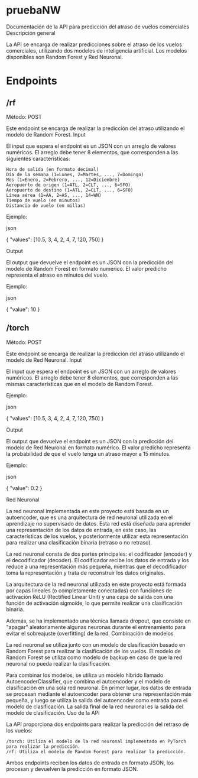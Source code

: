 # pruebaNW

Documentación de la API para predicción del atraso de vuelos comerciales
Descripción general

La API se encarga de realizar predicciones sobre el atraso de los vuelos comerciales, utilizando dos modelos de inteligencia artificial. Los modelos disponibles son Random Forest y Red Neuronal.

# Endpoints

## /rf

Método: POST

Este endpoint se encarga de realizar la predicción del atraso utilizando el modelo de Random Forest.
Input

El input que espera el endpoint es un JSON con un arreglo de valores numéricos. El arreglo debe tener 8 elementos, que corresponden a las siguientes características:

    Hora de salida (en formato decimal)
    Día de la semana (1=Lunes, 2=Martes, ..., 7=Domingo)
    Mes (1=Enero, 2=Febrero, ..., 12=Diciembre)
    Aeropuerto de origen (1=ATL, 2=CLT, ..., 6=SFO)
    Aeropuerto de destino (1=ATL, 2=CLT, ..., 6=SFO)
    Línea aérea (1=AA, 2=AS, ..., 14=WN)
    Tiempo de vuelo (en minutos)
    Distancia de vuelo (en millas)

Ejemplo:

json

{
  "values": [10.5, 3, 4, 2, 4, 7, 120, 750]
}

Output

El output que devuelve el endpoint es un JSON con la predicción del modelo de Random Forest en formato numérico. El valor predicho representa el atraso en minutos del vuelo.

Ejemplo:

json

{
  "value": 10
}

## /torch

Método: POST

Este endpoint se encarga de realizar la predicción del atraso utilizando el modelo de Red Neuronal.
Input

El input que espera el endpoint es un JSON con un arreglo de valores numéricos. El arreglo debe tener 8 elementos, que corresponden a las mismas características que en el modelo de Random Forest.

Ejemplo:

json

{
  "values": [10.5, 3, 4, 2, 4, 7, 120, 750]
}

Output

El output que devuelve el endpoint es un JSON con la predicción del modelo de Red Neuronal en formato numérico. El valor predicho representa la probabilidad de que el vuelo tenga un atraso mayor a 15 minutos.

Ejemplo:

json

{
  "value": 0.2
}

Red Neuronal

La red neuronal implementada en este proyecto está basada en un autoencoder, que es una arquitectura de red neuronal utilizada en el aprendizaje no supervisado de datos. Esta red está diseñada para aprender una representación de los datos de entrada, en este caso, las características de los vuelos, y posteriormente utilizar esta representación para realizar una clasificación binaria (retraso o no retraso).

La red neuronal consta de dos partes principales: el codificador (encoder) y el decodificador (decoder). El codificador recibe los datos de entrada y los reduce a una representación más pequeña, mientras que el decodificador toma la representación y trata de reconstruir los datos originales.

La arquitectura de la red neuronal utilizada en este proyecto está formada por capas lineales (o completamente conectadas) con funciones de activación ReLU (Rectified Linear Unit) y una capa de salida con una función de activación sigmoide, lo que permite realizar una clasificación binaria.

Además, se ha implementado una técnica llamada dropout, que consiste en "apagar" aleatoriamente algunas neuronas durante el entrenamiento para evitar el sobreajuste (overfitting) de la red.
Combinación de modelos

La red neuronal se utiliza junto con un modelo de clasificación basado en Random Forest para realizar la clasificación de los vuelos. El modelo de Random Forest se utiliza como modelo de backup en caso de que la red neuronal no pueda realizar la clasificación.

Para combinar los modelos, se utiliza un modelo híbrido llamado AutoencoderClassifier, que combina el autoencoder y el modelo de clasificación en una sola red neuronal. En primer lugar, los datos de entrada se procesan mediante el autoencoder para obtener una representación más pequeña, y luego se utiliza la salida del autoencoder como entrada para el modelo de clasificación. La salida final de la red neuronal es la salida del modelo de clasificación.
Uso de la API

La API proporciona dos endpoints para realizar la predicción del retraso de los vuelos:

    /torch: Utiliza el modelo de la red neuronal implementado en PyTorch para realizar la predicción.
    /rf: Utiliza el modelo de Random Forest para realizar la predicción.

Ambos endpoints reciben los datos de entrada en formato JSON, los procesan y devuelven la predicción en formato JSON.
